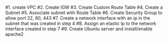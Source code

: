 #1. create VPC
#2. Create IGW
#3. Create Custom Route Table
#4. Create a Subnet
#5. Associate subnet with Route Table
#6. Create Security Group to allow port 22, 80, 443
#7. Create a network interface with an ip in the subnet that was created in step 4
#8. Assign an elastic Ip to the network interface created in step 7
#9. Create Ubuntu server and install/enable apache2
